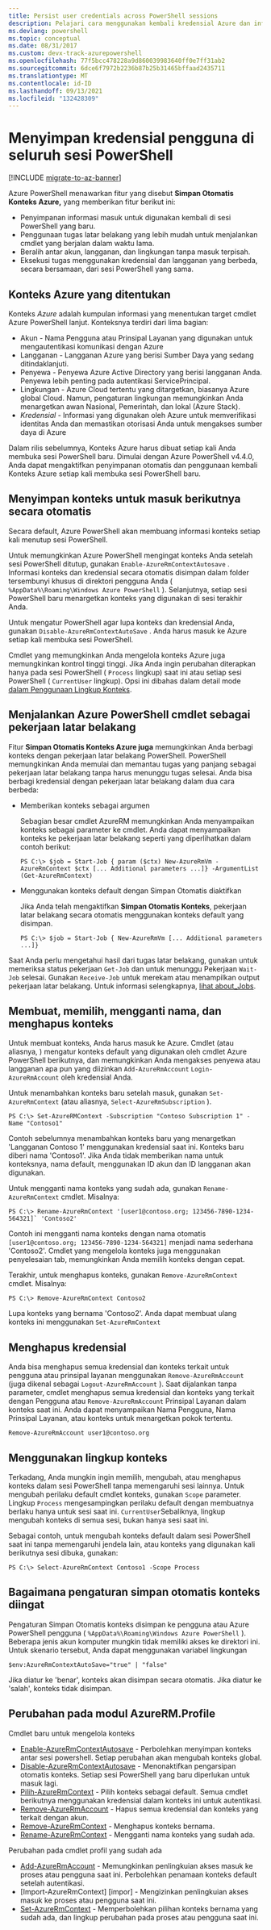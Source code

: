 ```yaml
---
title: Persist user credentials across PowerShell sessions
description: Pelajari cara menggunakan kembali kredensial Azure dan informasi lainnya di beberapa sesi PowerShell.
ms.devlang: powershell
ms.topic: conceptual
ms.date: 08/31/2017
ms.custom: devx-track-azurepowershell
ms.openlocfilehash: 77f5bcc478228a9d860039983640ff0e7ff31ab2
ms.sourcegitcommit: 6dce6f7972b2236b87b25b31465bffaad2435711
ms.translationtype: MT
ms.contentlocale: id-ID
ms.lasthandoff: 09/13/2021
ms.locfileid: "132428309"
---
```

# <a name="persisting-user-credentials-across-powershell-sessions"></a>Menyimpan kredensial pengguna di seluruh sesi PowerShell

[!INCLUDE [migrate-to-az-banner](../../includes/migrate-to-az-banner.md)]

Azure PowerShell menawarkan fitur yang disebut **Simpan Otomatis Konteks Azure,** yang memberikan fitur berikut ini:

- Penyimpanan informasi masuk untuk digunakan kembali di sesi PowerShell yang baru.
- Penggunaan tugas latar belakang yang lebih mudah untuk menjalankan cmdlet yang berjalan dalam waktu lama.
- Beralih antar akun, langganan, dan lingkungan tanpa masuk terpisah.
- Eksekusi tugas menggunakan kredensial dan langganan yang berbeda, secara bersamaan, dari sesi PowerShell yang sama.

## <a name="azure-contexts-defined"></a>Konteks Azure yang ditentukan

Konteks *Azure* adalah kumpulan informasi yang menentukan target cmdlet Azure PowerShell lanjut. Konteksnya terdiri dari lima bagian:

- Akun *-* Nama Pengguna atau Prinsipal Layanan yang digunakan untuk mengautentikasi komunikasi dengan Azure
- Langganan  - Langganan Azure yang berisi Sumber Daya yang sedang ditindaklanjuti.
- Penyewa  - Penyewa Azure Active Directory yang berisi langganan Anda. Penyewa lebih penting pada autentikasi ServicePrincipal.
- Lingkungan  - Azure Cloud tertentu yang ditargetkan, biasanya Azure global Cloud.
  Namun, pengaturan lingkungan memungkinkan Anda menargetkan awan Nasional, Pemerintah, dan lokal (Azure Stack).
- *Kredensial* - Informasi yang digunakan oleh Azure untuk memverifikasi identitas Anda dan memastikan otorisasi Anda untuk mengakses sumber daya di Azure

Dalam rilis sebelumnya, Konteks Azure harus dibuat setiap kali Anda membuka sesi PowerShell baru. Dimulai dengan Azure PowerShell v4.4.0, Anda dapat mengaktifkan penyimpanan otomatis dan penggunaan kembali Konteks Azure setiap kali membuka sesi PowerShell baru.

## <a name="automatically-saving-the-context-for-the-next-sign-in"></a>Menyimpan konteks untuk masuk berikutnya secara otomatis

Secara default, Azure PowerShell akan membuang informasi konteks setiap kali menutup sesi PowerShell.

Untuk memungkinkan Azure PowerShell mengingat konteks Anda setelah sesi PowerShell ditutup, gunakan `Enable-AzureRmContextAutosave` . Informasi konteks dan kredensial secara otomatis disimpan dalam folder tersembunyi khusus di direktori pengguna Anda ( `%AppData%\Roaming\Windows Azure PowerShell` ).
Selanjutnya, setiap sesi PowerShell baru menargetkan konteks yang digunakan di sesi terakhir Anda.

Untuk mengatur PowerShell agar lupa konteks dan kredensial Anda, gunakan `Disable-AzureRmContextAutoSave` . Anda harus masuk ke Azure setiap kali membuka sesi PowerShell.

Cmdlet yang memungkinkan Anda mengelola konteks Azure juga memungkinkan kontrol tinggi tinggi. Jika Anda ingin perubahan diterapkan hanya pada sesi PowerShell ( `Process` lingkup) saat ini atau setiap sesi PowerShell ( `CurrentUser` lingkup). Opsi ini dibahas dalam detail mode [dalam Penggunaan Lingkup Konteks](#using-context-scopes).

## <a name="running-azure-powershell-cmdlets-as-background-jobs"></a>Menjalankan Azure PowerShell cmdlet sebagai pekerjaan latar belakang

Fitur **Simpan Otomatis Konteks Azure juga** memungkinkan Anda berbagi konteks dengan pekerjaan latar belakang PowerShell. PowerShell memungkinkan Anda memulai dan memantau tugas yang panjang sebagai pekerjaan latar belakang tanpa harus menunggu tugas selesai. Anda bisa berbagi kredensial dengan pekerjaan latar belakang dalam dua cara berbeda:

- Memberikan konteks sebagai argumen

  Sebagian besar cmdlet AzureRM memungkinkan Anda menyampaikan konteks sebagai parameter ke cmdlet. Anda dapat menyampaikan konteks ke pekerjaan latar belakang seperti yang diperlihatkan dalam contoh berikut:

  ```powershell-interactive
  PS C:\> $job = Start-Job { param ($ctx) New-AzureRmVm -AzureRmContext $ctx [... Additional parameters ...]} -ArgumentList (Get-AzureRmContext)
  ```

- Menggunakan konteks default dengan Simpan Otomatis diaktifkan

  Jika Anda telah mengaktifkan **Simpan Otomatis Konteks**, pekerjaan latar belakang secara otomatis menggunakan konteks default yang disimpan.

  ```powershell-interactive
  PS C:\> $job = Start-Job { New-AzureRmVm [... Additional parameters ...]}
  ```

Saat Anda perlu mengetahui hasil dari tugas latar belakang, gunakan untuk memeriksa status pekerjaan `Get-Job` dan untuk menunggu Pekerjaan `Wait-Job` selesai. Gunakan `Receive-Job` untuk merekam atau menampilkan output pekerjaan latar belakang. Untuk informasi selengkapnya, [lihat about_Jobs](/powershell/module/microsoft.powershell.core/about/about_jobs).

## <a name="creating-selecting-renaming-and-removing-contexts"></a>Membuat, memilih, mengganti nama, dan menghapus konteks

Untuk membuat konteks, Anda harus masuk ke Azure. Cmdlet (atau aliasnya, ) mengatur konteks default yang digunakan oleh cmdlet Azure PowerShell berikutnya, dan memungkinkan Anda mengakses penyewa atau langganan apa pun yang diizinkan `Add-AzureRmAccount` `Login-AzureRmAccount` oleh kredensial Anda.

Untuk menambahkan konteks baru setelah masuk, gunakan `Set-AzureRmContext` (atau aliasnya, `Select-AzureRmSubscription` ).

```azurepowershell-interactive
PS C:\> Set-AzureRMContext -Subscription "Contoso Subscription 1" -Name "Contoso1"
```

Contoh sebelumnya menambahkan konteks baru yang menargetkan 'Langganan Contoso 1' menggunakan kredensial saat ini. Konteks baru diberi nama 'Contoso1'. Jika Anda tidak memberikan nama untuk konteksnya, nama default, menggunakan ID akun dan ID langganan akan digunakan.

Untuk mengganti nama konteks yang sudah ada, gunakan `Rename-AzureRmContext` cmdlet. Misalnya:

```azurepowershell-interactive
PS C:\> Rename-AzureRmContext '[user1@contoso.org; 123456-7890-1234-564321]` 'Contoso2'
```

Contoh ini mengganti nama konteks dengan nama otomatis `[user1@contoso.org; 123456-7890-1234-564321]` menjadi nama sederhana 'Contoso2'. Cmdlet yang mengelola konteks juga menggunakan penyelesaian tab, memungkinkan Anda memilih konteks dengan cepat.

Terakhir, untuk menghapus konteks, gunakan `Remove-AzureRmContext` cmdlet.  Misalnya:

```azurepowershell-interactive
PS C:\> Remove-AzureRmContext Contoso2
```

Lupa konteks yang bernama 'Contoso2'. Anda dapat membuat ulang konteks ini menggunakan `Set-AzureRmContext`

## <a name="removing-credentials"></a>Menghapus kredensial

Anda bisa menghapus semua kredensial dan konteks terkait untuk pengguna atau prinsipal layanan menggunakan `Remove-AzureRmAccount` (juga dikenal sebagai `Logout-AzureRmAccount` ). Saat dijalankan tanpa parameter, cmdlet menghapus semua kredensial dan konteks yang terkait dengan Pengguna atau `Remove-AzureRmAccount` Prinsipal Layanan dalam konteks saat ini. Anda dapat menyampaikan Nama Pengguna, Nama Prinsipal Layanan, atau konteks untuk menargetkan pokok tertentu.

```azurepowershell-interactive
Remove-AzureRmAccount user1@contoso.org
```

## <a name="using-context-scopes"></a>Menggunakan lingkup konteks

Terkadang, Anda mungkin ingin memilih, mengubah, atau menghapus konteks dalam sesi PowerShell tanpa memengaruhi sesi lainnya. Untuk mengubah perilaku default cmdlet konteks, gunakan `Scope` parameter. Lingkup `Process` mengesampingkan perilaku default dengan membuatnya berlaku hanya untuk sesi saat ini. `CurrentUser`Sebaliknya, lingkup mengubah konteks di semua sesi, bukan hanya sesi saat ini.

Sebagai contoh, untuk mengubah konteks default dalam sesi PowerShell saat ini tanpa memengaruhi jendela lain, atau konteks yang digunakan kali berikutnya sesi dibuka, gunakan:

```azurepowershell-interactive
PS C:\> Select-AzureRmContext Contoso1 -Scope Process
```

## <a name="how-the-context-autosave-setting-is-remembered"></a>Bagaimana pengaturan simpan otomatis konteks diingat

Pengaturan Simpan Otomatis konteks disimpan ke pengguna atau Azure PowerShell pengguna ( `%AppData%\Roaming\Windows Azure PowerShell` ). Beberapa jenis akun komputer mungkin tidak memiliki akses ke direktori ini. Untuk skenario tersebut, Anda dapat menggunakan variabel lingkungan

```azurepowershell-interactive
$env:AzureRmContextAutoSave="true" | "false"
```

Jika diatur ke 'benar', konteks akan disimpan secara otomatis. Jika diatur ke 'salah', konteks tidak disimpan.

## <a name="changes-to-the-azurermprofile-module"></a>Perubahan pada modul AzureRM.Profile

Cmdlet baru untuk mengelola konteks

- [Enable-AzureRmContextAutosave][enable] - Perbolehkan menyimpan konteks antar sesi powershell.
  Setiap perubahan akan mengubah konteks global.
- [Disable-AzureRmContextAutosave][disable] - Menonaktifkan pengarsipan otomatis konteks. Setiap sesi PowerShell yang baru diperlukan untuk masuk lagi.
- [Pilih-AzureRmContext][select] - Pilih konteks sebagai default. Semua cmdlet berikutnya menggunakan kredensial dalam konteks ini untuk autentikasi.
- [Remove-AzureRmAccount][remove-cred] - Hapus semua kredensial dan konteks yang terkait dengan akun.
- [Remove-AzureRmContext][remove-context] - Menghapus konteks bernama.
- [Rename-AzureRmContext][rename] - Mengganti nama konteks yang sudah ada.

Perubahan pada cmdlet profil yang sudah ada

- [Add-AzureRmAccount][login] - Memungkinkan penlingkuian akses masuk ke proses atau pengguna saat ini.
  Perbolehkan penamaan konteks default setelah autentikasi.
- [Import-AzureRmContext] [impor] - Mengizinkan penlingkuian akses masuk ke proses atau pengguna saat ini.
- [Set-AzureRmContext][set-context] - Memperbolehkan pilihan konteks bernama yang sudah ada, dan lingkup perubahan pada proses atau pengguna saat ini.

<!-- Hyperlinks -->
[enable]: /powershell/module/azurerm.profile/Enable-AzureRmContextAutosave
[disable]: /powershell/module/azurerm.profile/Disable-AzureRmContextAutosave
[select]: /powershell/module/azurerm.profile/Select-AzureRmContext
[remove-cred]: /powershell/module/azurerm.profile/Remove-AzureRmAccount
[remove-context]: /powershell/module/azurerm.profile/Remove-AzureRmContext
[rename]: /powershell/module/azurerm.profile/Rename-AzureRmContext

<!-- Updated cmdlets -->
[login]: /powershell/module/azurerm.profile/Add-AzureRmAccount
[set-context]: /powershell/module/azurerm.profile/Import-AzureRmContext
